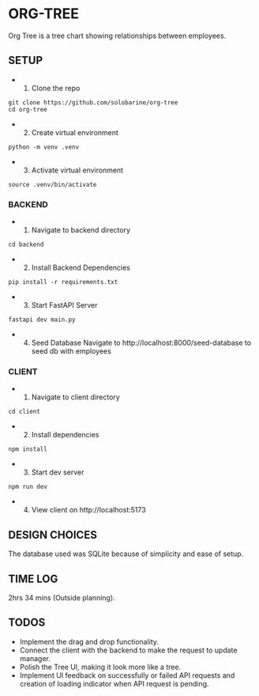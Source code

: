# ORG-TREE

Org Tree is a tree chart showing relationships between employees.

## SETUP

- 1. Clone the repo

```
git clone https://github.com/solobarine/org-tree
cd org-tree
```

- 2. Create virtual environment

```
python -m venv .venv
```

- 3. Activate virtual environment

```
source .venv/bin/activate
```

### BACKEND

- 1. Navigate to backend directory

```
cd backend
```

- 2. Install Backend Dependencies

```
pip install -r requirements.txt
```

- 3. Start FastAPI Server

```
fastapi dev main.py
```

- 4. Seed Database
     Navigate to http://localhost:8000/seed-database to seed db with employees

### CLIENT

- 1. Navigate to client directory

```
cd client
```

- 2. Install dependencies

```
npm install
```

- 3. Start dev server

```
npm run dev
```

- 4. View client on http://localhost:5173

## DESIGN CHOICES

The database used was SQLite because of simplicity and ease of setup.

## TIME LOG

2hrs 34 mins (Outside planning).

## TODOS

- Implement the drag and drop functionality.
- Connect the client with the backend to make the request to update manager.
- Polish the Tree UI, making it look more like a tree.
- Implement UI feedback on successfully or failed API requests and creation of loading indicator when API request is pending.
